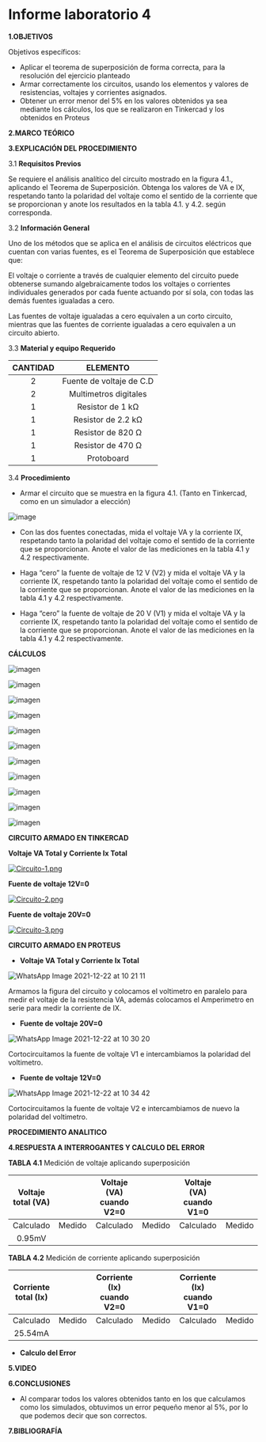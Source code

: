 # Informe laboratorio 4
 
 **1.OBJETIVOS**


Objetivos específicos:
-	Aplicar el teorema de superposición de forma correcta, para la resolución del ejercicio planteado 
-	Armar correctamente los circuitos, usando los elementos y valores de resistencias, voltajes y corrientes asignados.
-	Obtener un error menor del 5% en los valores obtenidos ya sea mediante los cálculos, los que se realizaron en Tinkercad y los obtenidos en Proteus


**2.MARCO TEÓRICO**




**3.EXPLICACIÓN DEL PROCEDIMIENTO**

3.1 **Requisitos Previos**

Se requiere el análisis analítico del circuito mostrado en la figura 4.1., aplicando el
Teorema de Superposición. Obtenga los valores de VA e IX, respetando tanto la polaridad
del voltaje como el sentido de la corriente que se proporcionan y anote los resultados en
la tabla 4.1. y 4.2. según corresponda.

3.2 **Información General**

Uno de los métodos que se aplica en el análisis de circuitos eléctricos que cuentan
con varias fuentes, es el Teorema de Superposición que establece que:

El voltaje o corriente a través de cualquier elemento del circuito puede obtenerse
sumando algebraicamente todos los voltajes o corrientes individuales generados por
cada fuente actuando por sí sola, con todas las demás fuentes igualadas a cero.

Las fuentes de voltaje igualadas a cero equivalen a un corto circuito, mientras que
las fuentes de corriente igualadas a cero equivalen a un circuito abierto.

 3.3 **Material y equipo Requerido**

|**CANTIDAD**| **ELEMENTO**|
|:---: | :---: |
| 2 | Fuente de voltaje de C.D |
| 2 | Multimetros digitales |
| 1 | Resistor de 1 kΩ |
| 1 | Resistor de 2.2 kΩ |
| 1 | Resistor de 820 Ω |
| 1 | Resistor de 470 Ω |
| 1 | Protoboard |

3.4 **Procedimiento**

- Armar el circuito que se muestra en la figura 4.1. (Tanto en Tinkercad, como en un simulador a elección)

![image](https://user-images.githubusercontent.com/93739242/147124564-48757c6c-10bc-4bb7-96dc-b0336fef2fe3.png)

- Con las dos fuentes conectadas, mida el voltaje VA y la corriente IX, respetando
tanto la polaridad del voltaje como el sentido de la corriente que se proporcionan. Anote
el valor de las mediciones en la tabla 4.1 y 4.2 respectivamente.

- Haga “cero” la fuente de voltaje de 12 V (V2) y mida el voltaje VA y la corriente
IX, respetando tanto la polaridad del voltaje como el sentido de la corriente que se
proporcionan. Anote el valor de las mediciones en la tabla 4.1 y 4.2 respectivamente.

- Haga “cero” la fuente de voltaje de 20 V (V1) y mida el voltaje VA y la corriente
IX, respetando tanto la polaridad del voltaje como el sentido de la corriente que se
proporcionan. Anote el valor de las mediciones en la tabla 4.1 y 4.2 respectivamente.

**CÁLCULOS**

![imagen](https://user-images.githubusercontent.com/93798427/147125470-a0cc1455-63a8-418f-9476-5a2d464786b6.png)


![imagen](https://user-images.githubusercontent.com/93798427/147128882-ad6342f0-551d-4111-8e25-f9e74540af2b.png)

![imagen](https://user-images.githubusercontent.com/93798427/147128919-aef51267-eca5-42d6-abb1-1a6ba65d89a0.png)

![imagen](https://user-images.githubusercontent.com/93798427/147128958-c007c68b-7d3e-47d7-8605-f2402eba6153.png)

![imagen](https://user-images.githubusercontent.com/93798427/147136830-c7ccfb3b-3e0e-4667-ba62-57d7554e9049.png)

![imagen](https://user-images.githubusercontent.com/93798427/147129041-9a9f7460-8a6a-43a1-9757-f8dae1d0247d.png)

![imagen](https://user-images.githubusercontent.com/93798427/147129090-f00b8fa7-7ad4-4e68-924c-193422610a5d.png)

![imagen](https://user-images.githubusercontent.com/93798427/147129148-ae501cf6-4caa-4559-a475-24d254161dd0.png)

![imagen](https://user-images.githubusercontent.com/93798427/147129174-1ef1f83d-8375-4186-af8b-e8edc3ef0df4.png)

![imagen](https://user-images.githubusercontent.com/93798427/147129182-128bf792-feeb-4b5a-a710-823dc1834ae5.png)

![imagen](https://user-images.githubusercontent.com/93798427/147136875-b1f8cbec-13d0-44be-8afc-bdd08b50a87c.png)


**CIRCUITO ARMADO EN TINKERCAD**

**Voltaje VA Total y Corriente Ix Total**


[![Circuito-1.png](https://i.postimg.cc/59XLTPbx/Circuito-1.png)](https://postimg.cc/hhqX71Xw)


**Fuente de voltaje 12V=0**

[![Circuito-2.png](https://i.postimg.cc/v8nD5CG6/Circuito-2.png)](https://postimg.cc/z3JJrtbJ)


**Fuente de voltaje 20V=0**

[![Circuito-3.png](https://i.postimg.cc/13mthtwp/Circuito-3.png)](https://postimg.cc/9rkVycxM)


**CIRCUITO ARMADO EN PROTEUS**

- **Voltaje VA Total y Corriente Ix Total**

![WhatsApp Image 2021-12-22 at 10 21 11](https://user-images.githubusercontent.com/93739242/147126407-4ff901db-56a4-4245-935b-1652303a2ce3.jpeg)

Armamos la figura del circuito y colocamos el voltimetro en paralelo para medir el voltaje de la resistencia VA, además colocamos el Amperimetro en serie para medir la corriente de IX.

- **Fuente de voltaje 20V=0**
 
![WhatsApp Image 2021-12-22 at 10 30 20](https://user-images.githubusercontent.com/93739242/147126435-00935614-34fe-4d5d-8f54-61a01f76bb7c.jpeg)
 
Cortocircuitamos la fuente de voltaje V1 e intercambiamos la polaridad del voltimetro.

- **Fuente de voltaje 12V=0**

![WhatsApp Image 2021-12-22 at 10 34 42](https://user-images.githubusercontent.com/93739242/147126457-06c09727-6674-4d62-8fbe-15eb2f3c7513.jpeg)

Cortocircuitamos la fuente de voltaje V2 e intercambiamos de nuevo la polaridad del voltimetro.

**PROCEDIMIENTO ANALITICO**






**4.RESPUESTA A INTERROGANTES Y CALCULO DEL ERROR**

**TABLA 4.1** Medición de voltaje aplicando superposición 

|**Voltaje total (VA)**|           | **Voltaje (VA) cuando V2=0** |            | **Voltaje (VA) cuando V1=0** |           |
|        :--:          |   :---:   |            :---:             |   :---:    |            :---:             |   :---:   |
|        Calculado     |   Medido  |          Calculado           |   Medido   |            Calculado         |   Medido  |  
|      0.95mV          |    |                       |      |                        |     | 
  


**TABLA 4.2** Medición de corriente aplicando superposición 

|**Corriente total (Ix)**|           | **Corriente (Ix) cuando V2=0** |            | **Corriente (Ix) cuando V1=0** |           |
|        :--:            |   :---:   |            :---:               |   :---:    |            :---:               |   :---:   |
|        Calculado       |   Medido  |          Calculado             |   Medido   |            Calculado           |   Medido  |  
|    25.54mA           |    |                          |      |                      |   | 

- **Calculo del Error**








**5.VIDEO**





**6.CONCLUSIONES**

-	Al comparar todos los valores obtenidos tanto en los que calculamos como los simulados, obtuvimos un error pequeño menor al 5%, por lo que podemos decir que son correctos. 




**7.BIBLIOGRAFÍA**


